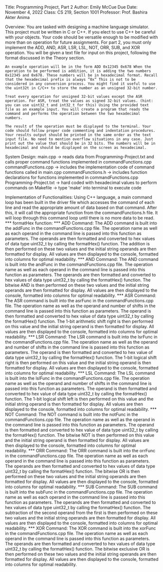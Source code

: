 Title: Programming Project, Part 2
Author: Emily McCue
Due Date: November 4, 2022
Class: CS 219, Section 1001
Professor: Prof. Bashira Akter Anima

Overview:
    You are tasked with designing a machine language simulator. This project must be written in C or C++. If you elect to use C++ be careful with your objects. Your code should be versatile enough to be modified with more than on operation for future assignments. For part 2, you must only implement the ADD, AND, ASR, LSR, LSL, NOT, ORR, SUB, and XOR operation. You will be given a text file for input on this project, following the format discussed in the Theory section.
    
    An example operation will be in the form ADD 0x12345 0x678 When the operation to be performed is addition, it is adding the two numbers 0x12345 and 0x678. These numbers will be in hexadecimal format. Recall that the hexadecimal prefix is always ”0x” This is not to be considered in any conversion process. You might find it useful to use the uint32t in C/C++ to store the number as an unsigned 32-bit number.

    Treat every operation for unsigned 32-bit values except the ASR operation. For ASR, treat the values as signed 32-bit values. (hint: you can use uint32_t and int32_t for this) Using the provided text file as an example input. You will create a program that reads the command and performs the operation between the two hexadecimal numbers. 
    
    The result of the operation must be displayed to the terminal. Your code should follow proper code commenting and indentation procedures. Your results output should be printed in the same order as the text input file. No need to mention overflow situations in any case. Just print out the value that should be in 32 bits. The numbers will be in hexadecimal and should be displayed on the screen as hexadecimal.

System Design:
    main.cpp -> reads data from Programming-Project.txt and calls proper command functions implemented in commandFunctions.cpp
    commandFunctions.cpp -> includes the implementation code of command functions called in main.cpp
    commandFunctions.h -> includes function declarations for functions implemented in commandFunctions.cpp
    Programming-Project.txt -> hard coded with hexadecimal values to perform commands on
    Makefile -> type 'make' into terminal to execute code

Implementation of Functionalities:
    Using C++ language, a main command loop has been built in the driver file which accesses the command of each line and read the appropriate amount of data based on that command. After this, it will call the appropriate function from the commandFunctions.h file. It will loop through this command loop until there is no more data to be read.
    ***
    formatHex function:
    ***
    ADD Command: The ADD command is built into the addFunc in the commandFunctions.cpp file. The operation name as well as each operand in the command line is passed into this function as parameters. The operands are then formatted and converted to hex values of data type uint32_t by calling the formatHex() function. The addition is then performed on these two values and the initial string operands are then formatted for display. All values are then displayed to the console, formatted into columns for optimal readability.
    ***
    AND Command: The AND command is built into the andFunc in the commandFunctions.cpp file. The operation name as well as each operand in the command line is passed into this function as parameters. The operands are then formatted and converted to hex values of data type uint32_t by calling the formatHex() function. The bitwise AND is then performed on these two values and the initial string operands are then formatted for display. All values are then displayed to the console, formatted into columns for optimal readability.
    ***
    ASR Command: The ASR command is built into the asrFunc in the commandFunctions.cpp file. The operation name as well as the operand and number of shifts in the command line is passed into this function as parameters. The operand is then formatted and converted to hex value of data type uint32_t by calling the formatHex() function. The 1-bit arithmetic shift right is then performed on this value and the initial string operand is then formatted for display. All values are then displayed to the console, formatted into columns for optimal readability.
    ***
    LSR Command: The LSR command is built into the lsrFunc in the commandFunctions.cpp file. The operation name as well as the operand and number of shifts in the command line is passed into this function as parameters. The operand is then formatted and converted to hex value of data type uint32_t by calling the formatHex() function. The 1-bit logical shift right is then performed on this value and the initial string operand is then formatted for display. All values are then displayed to the console, formatted into columns for optimal readability.
    ***
    LSL Command: The LSL command is built into the lslFunc in the commandFunctions.cpp file. The operation name as well as the operand and number of shifts in the command line is passed into this function as parameters. The operand is then formatted and converted to hex value of data type uint32_t by calling the formatHex() function. The 1-bit logical shift left is then performed on this value and the initial string operand is then formatted for display. All values are then displayed to the console, formatted into columns for optimal readability.
    ***
    NOT Command: The NOT command is built into the notFunc in the commandFunctions.cpp file. The operation name as well as the operand in the command line is passed into this function as parameters. The operand is then formatted and converted to hex value of data type uint32_t by calling the formatHex() function. The bitwise NOT is then performed on this value and the initial string operand is then formatted for display. All values are then displayed to the console, formatted into columns for optimal readability.
    ***
    ORR Command: The ORR command is built into the orrFunc in the commandFunctions.cpp file. The operation name as well as each operand in the command line is passed into this function as parameters. The operands are then formatted and converted to hex values of data type uint32_t by calling the formatHex() function. The bitwise OR is then performed on these two values and the initial string operands are then formatted for display. All values are then displayed to the console, formatted into columns for optimal readability.
    ***
    SUB Command: The SUB command is built into the subFunc in the commandFunctions.cpp file. The operation name as well as each operand in the command line is passed into this function as parameters. The operands are then formatted and converted to hex values of data type uint32_t by calling the formatHex() function. The subtraction of the second operand from the first is then performed on these two values and the initial string operands are then formatted for display. All values are then displayed to the console, formatted into columns for optimal readability.
    ***
    XOR Command: The XOR command is built into the xorFunc in the commandFunctions.cpp file. The operation name as well as each operand in the command line is passed into this function as parameters. The operands are then formatted and converted to hex values of data type uint32_t by calling the formatHex() function. The bitwise exclusive OR is then performed on these two values and the initial string operands are then formatted for display. All values are then displayed to the console, formatted into columns for optimal readability.